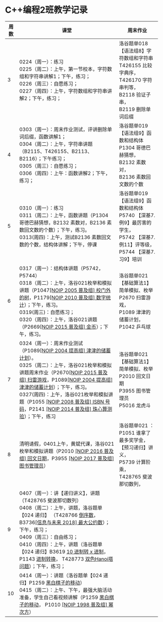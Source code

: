 
# C++编程2班教学记录

| 周数  | 课堂                                                                                                                                                                                                                                                                                                                                                                                                                                                                                                                                                                                          | 周末作业                                                                                         |
| --- | ------------------------------------------------------------------------------------------------------------------------------------------------------------------------------------------------------------------------------------------------------------------------------------------------------------------------------------------------------------------------------------------------------------------------------------------------------------------------------------------------------------------------------------------------------------------------------------------- | -------------------------------------------------------------------------------------------- |
| 3   | 0224（周一）：练习<br />0225（周二）：上午，第一节校本，字符数组和字符串讲解1；下午，练习；<br />0226（周三）：自愿练习；<br />0227（周四）：上午，字符数组和字符串讲解2；下午，练习；                                                                                                                                                                                                                                                                                                                                                                                                                                                                               | 洛谷题单018【语法组8】字符数组和字符串<br/>T426155 比较字典序，<br/>T426170 字符串判等，<br/>B2118 验证子串，<br/>B2119 删除单词后缀 |
| 4   | 0303（周一）：周末作业测试，评讲删除单词后缀，函数讲解1；<br />0304（周二）：上午，字符串讲题（B2115、T426155、B2113、B2116）；下午练习；<br />0305（周三）：自愿练习；<br />0306（周四）：上午：函数讲解2；下午，练习；                                                                                                                                                                                                                                                                                                                                                                                                                                                   | 洛谷题单019【语法组9】函数和结构体<br/>P1304 哥德巴赫猜想，<br/>B2132 素数对，<br/>B2136 素数回文数的个数                      |
| 5   | 0310（周一）：练习<br />0311（周二）：上午，函数讲题（P1304 哥德巴赫猜想，B2132 素数对，B2136 素数回文数的个数）；下午，练习。<br />0313(周四)：上午，测试B2136 素数回文数的个数，结构体讲解；下午，停课                                                                                                                                                                                                                                                                                                                                                                                                                                                               | 洛谷题单019【语法组9】函数和结构体<br/>P5740 【深基7.例9】最厉害的学生，<br/>P5742 【深基7.例11】评等级，<br/>P5744 【深基7.习9】培训   |
| 6   | 0317（周一）：结构体讲题（P5742，P5744）<br>0318（周二）：上午，洛谷021枚举和模拟讲题（P1047[[NOIP 2005 普及组] 校门外的树](https://www.luogu.com.cn/problem/P1047 "[NOIP 2005 普及组] 校门外的树")，P1179[[NOIP 2010 普及组] 数字统计](https://www.luogu.com.cn/problem/P1179 "[NOIP 2010 普及组] 数字统计")）；下午，练习。<br>0319(周三)：自愿练习；<br>0320（周四）：上午，洛谷021讲题（P2669[[NOIP 2015 普及组] 金币](https://www.luogu.com.cn/problem/P2669 "[NOIP 2015 普及组] 金币")）；下午，练习。                                                                                                                                                                                             | 洛谷题单021【基础算法1】简单模拟、枚举<br>P2670 扫雷游戏，<br>P1089 津津的储蓄计划，<br>P1042 乒乓球                          |
| 7   | 0324（周一）：周末作业测试（P1089[[NOIP 2004 提高组] 津津的储蓄计划](https://www.luogu.com.cn/problem/P1089 "[NOIP 2004 提高组] 津津的储蓄计划")）。<br>0325（周二）：上午，洛谷021枚举和模拟讲题周末作业（P2670[[NOIP 2015 普及组] 扫雷游戏](https://www.luogu.com.cn/problem/P2670 "[NOIP 2015 普及组] 扫雷游戏")，P1089[[NOIP 2004 提高组] 津津的储蓄计划](https://www.luogu.com.cn/problem/P1089 "[NOIP 2004 提高组] 津津的储蓄计划")）；下午，练习。<br/> 0327(周四)：上午，洛谷021枚举和模拟讲题（P1055 [[NOIP 2008 普及组] ISBN 号码](https://www.luogu.com.cn/problem/P1055 "[NOIP 2008 普及组] ISBN 号码")，P2141 [[NOIP 2014 普及组] 珠心算测验](https://www.luogu.com.cn/problem/P2141 "[NOIP 2014 普及组] 珠心算测验")）；下午，练习 | 洛谷题单021【基础算法1】简单模拟、枚举<br>P2010 回文日期<br>P3955 图书管理员<br>P5016 龙虎斗                              |
| 8   | 清明请假，0401上午，黄斌代课，洛谷021枚举和模拟讲题（P2010 [[NOIP 2016 普及组] 回文日期](https://www.luogu.com.cn/problem/P2010 "[NOIP 2016 普及组] 回文日期")，P3955 [[NOIP 2017 普及组] 图书管理员](https://www.luogu.com.cn/problem/P3955 "[NOIP 2017 普及组] 图书管理员")）                                                                                                                                                                                                                                                                                                                                                                    | 洛谷题单021 ：P1051 谁拿了最多奖学金，<br>【预习递归】讲义，<br>P5739 计算阶乘，<br>T428765 斐波那切数列，<br>                  |
| 9   | 0407（周一）：讲【递归讲义】，讲题（T428765 斐波那切数列）<br>0408（周二）：上午，讲题，洛谷题单【024 递归】 （T428766  [倒序数](https://www.luogu.com.cn/problem/T428766)，B3736[[信息与未来 2018] 最大公约数](https://www.luogu.com.cn/problem/B3736 "[信息与未来 2018] 最大公约数")）；下午，练习；<br>0409（周三）：自由练习；<br>0410（周四）：上午，讲题（洛谷题单【024 递归】B3619 [10 进制转 x 进制](https://www.luogu.com.cn/problem/B3619 "10 进制转 x 进制")， P1143 [进制转换](https://www.luogu.com.cn/problem/P1143 "进制转换")， T428773 [双色Hanoi塔问题](https://www.luogu.com.cn/problem/T428773 "双色Hanoi塔问题")）；下午，练习；                                                                                     |                                                                                              |
| 10  | 0414（周一）：讲题（洛谷题单【024 递归】P1259 [黑白棋子的移动](https://www.luogu.com.cn/problem/P1259 "黑白棋子的移动")）<br>0415（周二）：上午、下午，最强大脑活动准备，学生自己看视频讲解（P1259 [黑白棋子的移动](https://www.luogu.com.cn/problem/P1259 "黑白棋子的移动")， P1010 [[NOIP 1998 普及组] 幂次方](https://www.luogu.com.cn/problem/P1010 "[NOIP 1998 普及组] 幂次方")）                                                                                                                                                                                                                                                                                               |                                                                                              |

<!--stackedit_data:
eyJoaXN0b3J5IjpbMTY3NTkwMDQ2NywtMTk3NTQzOTQyMSwxNz
I3ODExOThdfQ==
-->